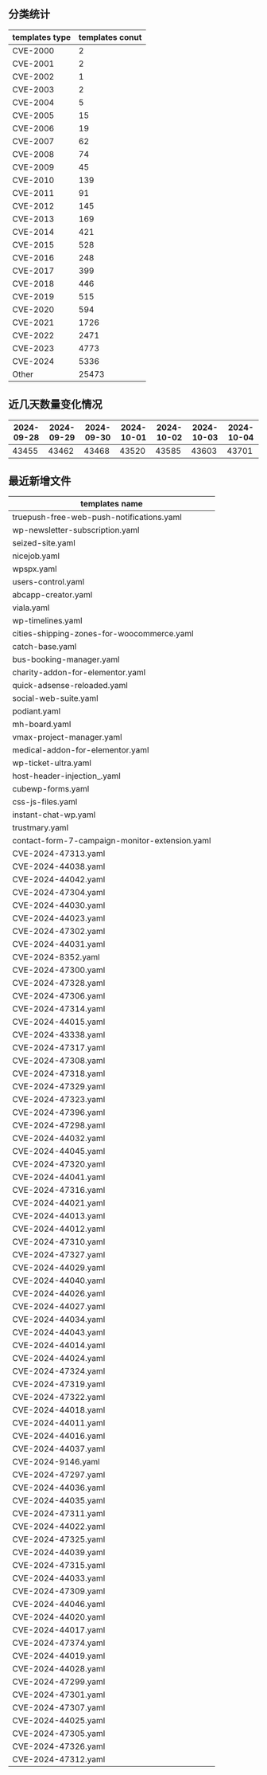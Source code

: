 ## 分类统计
| templates type | templates conut | 
| --- | --- |
| CVE-2000 | 2 |
| CVE-2001 | 2 |
| CVE-2002 | 1 |
| CVE-2003 | 2 |
| CVE-2004 | 5 |
| CVE-2005 | 15 |
| CVE-2006 | 19 |
| CVE-2007 | 62 |
| CVE-2008 | 74 |
| CVE-2009 | 45 |
| CVE-2010 | 139 |
| CVE-2011 | 91 |
| CVE-2012 | 145 |
| CVE-2013 | 169 |
| CVE-2014 | 421 |
| CVE-2015 | 528 |
| CVE-2016 | 248 |
| CVE-2017 | 399 |
| CVE-2018 | 446 |
| CVE-2019 | 515 |
| CVE-2020 | 594 |
| CVE-2021 | 1726 |
| CVE-2022 | 2471 |
| CVE-2023 | 4773 |
| CVE-2024 | 5336 |
| Other | 25473 |
## 近几天数量变化情况
|2024-09-28 | 2024-09-29 | 2024-09-30 | 2024-10-01 | 2024-10-02 | 2024-10-03 | 2024-10-04|
|--- | ------ | ------ | ------ | ------ | ------ | ---|
|43455 | 43462 | 43468 | 43520 | 43585 | 43603 | 43701|
## 最近新增文件
| templates name | 
| --- |
| truepush-free-web-push-notifications.yaml |
| wp-newsletter-subscription.yaml |
| seized-site.yaml |
| nicejob.yaml |
| wpspx.yaml |
| users-control.yaml |
| abcapp-creator.yaml |
| viala.yaml |
| wp-timelines.yaml |
| cities-shipping-zones-for-woocommerce.yaml |
| catch-base.yaml |
| bus-booking-manager.yaml |
| charity-addon-for-elementor.yaml |
| quick-adsense-reloaded.yaml |
| social-web-suite.yaml |
| podiant.yaml |
| mh-board.yaml |
| vmax-project-manager.yaml |
| medical-addon-for-elementor.yaml |
| wp-ticket-ultra.yaml |
| host-header-injection_.yaml |
| cubewp-forms.yaml |
| css-js-files.yaml |
| instant-chat-wp.yaml |
| trustmary.yaml |
| contact-form-7-campaign-monitor-extension.yaml |
| CVE-2024-47313.yaml |
| CVE-2024-44038.yaml |
| CVE-2024-44042.yaml |
| CVE-2024-47304.yaml |
| CVE-2024-44030.yaml |
| CVE-2024-44023.yaml |
| CVE-2024-47302.yaml |
| CVE-2024-44031.yaml |
| CVE-2024-8352.yaml |
| CVE-2024-47300.yaml |
| CVE-2024-47328.yaml |
| CVE-2024-47306.yaml |
| CVE-2024-47314.yaml |
| CVE-2024-44015.yaml |
| CVE-2024-43338.yaml |
| CVE-2024-47317.yaml |
| CVE-2024-47308.yaml |
| CVE-2024-47318.yaml |
| CVE-2024-47329.yaml |
| CVE-2024-47323.yaml |
| CVE-2024-47396.yaml |
| CVE-2024-47298.yaml |
| CVE-2024-44032.yaml |
| CVE-2024-44045.yaml |
| CVE-2024-47320.yaml |
| CVE-2024-44041.yaml |
| CVE-2024-47316.yaml |
| CVE-2024-44021.yaml |
| CVE-2024-44013.yaml |
| CVE-2024-44012.yaml |
| CVE-2024-47310.yaml |
| CVE-2024-47327.yaml |
| CVE-2024-44029.yaml |
| CVE-2024-44040.yaml |
| CVE-2024-44026.yaml |
| CVE-2024-44027.yaml |
| CVE-2024-44034.yaml |
| CVE-2024-44043.yaml |
| CVE-2024-44014.yaml |
| CVE-2024-44024.yaml |
| CVE-2024-47324.yaml |
| CVE-2024-47319.yaml |
| CVE-2024-47322.yaml |
| CVE-2024-44018.yaml |
| CVE-2024-44011.yaml |
| CVE-2024-44016.yaml |
| CVE-2024-44037.yaml |
| CVE-2024-9146.yaml |
| CVE-2024-47297.yaml |
| CVE-2024-44036.yaml |
| CVE-2024-44035.yaml |
| CVE-2024-47311.yaml |
| CVE-2024-44022.yaml |
| CVE-2024-47325.yaml |
| CVE-2024-44039.yaml |
| CVE-2024-47315.yaml |
| CVE-2024-44033.yaml |
| CVE-2024-47309.yaml |
| CVE-2024-44046.yaml |
| CVE-2024-44020.yaml |
| CVE-2024-44017.yaml |
| CVE-2024-47374.yaml |
| CVE-2024-44019.yaml |
| CVE-2024-44028.yaml |
| CVE-2024-47299.yaml |
| CVE-2024-47301.yaml |
| CVE-2024-47307.yaml |
| CVE-2024-44025.yaml |
| CVE-2024-47305.yaml |
| CVE-2024-47326.yaml |
| CVE-2024-47312.yaml |
